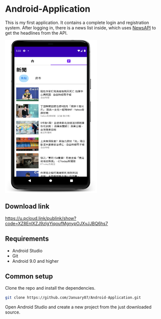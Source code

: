 # Android-Application
This is my first application. It contains a complete login and registration system. After logging in, there is a news list inside, which uses [NewsAPI](https://newsapi.org/) to get the headlines from the API.

<img alt="News" height="500px" width="300px" src="assets/news.png" />

## Download link
<https://u.pcloud.link/publink/show?code=XZ8EnlXZJ9zIgYiqoufMgnypOJXvJJBQ6hs7>

## Requirements

* Android Studio
* Git
* Android 9.0 and higher

## Common setup

Clone the repo and install the dependencies.

```bash
git clone https://github.com/January07/Android-Application.git
```

Open Android Studio and create a new project from the just downloaded source.